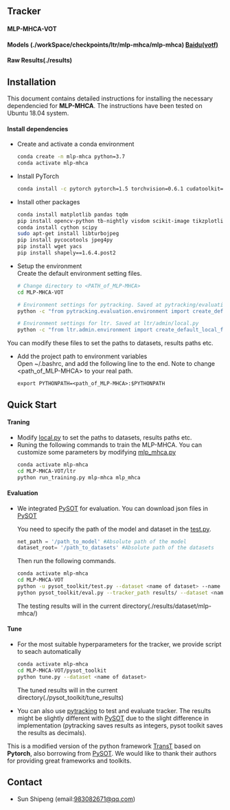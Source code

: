 ## Tracker
#### MLP-MHCA-VOT ####

#### Models (./workSpace/checkpoints/ltr/mlp-mhca/mlp-mhca) [**Baidu(votf)**](https://pan.baidu.com/s/1-ovUIAzDC5VpiJflldb9jQ) ####
#### Raw Results(./results) ####


## Installation
This document contains detailed instructions for installing the necessary dependencied for **MLP-MHCA**. The instructions 
have been tested on Ubuntu 18.04 system.

#### Install dependencies
* Create and activate a conda environment 
    ```bash
    conda create -n mlp-mhca python=3.7
    conda activate mlp-mhca
    ```  
* Install PyTorch
    ```bash
    conda install -c pytorch pytorch=1.5 torchvision=0.6.1 cudatoolkit=10.2
    ```  

* Install other packages
    ```bash
    conda install matplotlib pandas tqdm
    pip install opencv-python tb-nightly visdom scikit-image tikzplotlib gdown
    conda install cython scipy
    sudo apt-get install libturbojpeg
    pip install pycocotools jpeg4py
    pip install wget yacs
    pip install shapely==1.6.4.post2
    ```  
* Setup the environment                                                                                                 
Create the default environment setting files.

    ```bash
    # Change directory to <PATH_of_MLP-MHCA>
    cd MLP-MHCA-VOT
    
    # Environment settings for pytracking. Saved at pytracking/evaluation/local.py
    python -c "from pytracking.evaluation.environment import create_default_local_file; create_default_local_file()"
    
    # Environment settings for ltr. Saved at ltr/admin/local.py
    python -c "from ltr.admin.environment import create_default_local_file; create_default_local_file()"
    ```
You can modify these files to set the paths to datasets, results paths etc.
* Add the project path to environment variables  
Open ~/.bashrc, and add the following line to the end. Note to change <path_of_MLP-MHCA> to your real path.
    ```
    export PYTHONPATH=<path_of_MLP-MHCA>:$PYTHONPATH
    ```

## Quick Start
#### Traning
* Modify [local.py](ltr/admin/local.py) to set the paths to datasets, results paths etc.
* Runing the following commands to train the MLP-MHCA. You can customize some parameters by modifying [mlp_mhca.py](ltr/train_settings/mlp-mhca/mlp_mhca.py)
    ```bash
    conda activate mlp-mhca
    cd MLP-MHCA-VOT/ltr
    python run_training.py mlp-mhca mlp_mhca
    ```  

#### Evaluation

* We integrated [PySOT](https://github.com/STVIR/pysot) for evaluation. You can download json files in [PySOT](https://github.com/STVIR/pysot)
    
    You need to specify the path of the model and dataset in the [test.py](pysot_toolkit/test.py).
    ```python
    net_path = '/path_to_model' #Absolute path of the model
    dataset_root= '/path_to_datasets' #Absolute path of the datasets
    ```  
    Then run the following commands.
    ```bash
    conda activate mlp-mhca
    cd MLP-MHCA-VOT
    python -u pysot_toolkit/test.py --dataset <name of dataset> --name 'mlp-mhca' #test tracker 
    python pysot_toolkit/eval.py --tracker_path results/ --dataset <name of dataset> --num 1 --tracker_prefix 'mlp-mhca' #eval tracker
    ```  
    The testing results will in the current directory(./results/dataset/mlp-mhca/)
    

#### Tune

* For the most suitable hyperparameters for the tracker, we provide script to seach automatically
    ```bash
    conda activate mlp-mhca
    cd MLP-MHCA-VOT/pysot_toolkit
    python tune.py --dataset <name of dataset>
    ```  
    The tuned results will in the current directory(./pysot_toolkit/tune_results)


* You can also use [pytracking](pytracking) to test and evaluate tracker. 
The results might be slightly different with [PySOT](https://github.com/STVIR/pysot) due to the slight difference in implementation (pytracking saves results as integers, pysot toolkit saves the results as decimals).


This is a modified version of the python framework [TransT](https://github.com/chenxin-dlut/TransT) based on **Pytorch**, 
also borrowing from [PySOT](https://github.com/STVIR/pysot). 
We would like to thank their authors for providing great frameworks and toolkits.

## Contact
* Sun Shipeng (email:983082671@qq.com)
